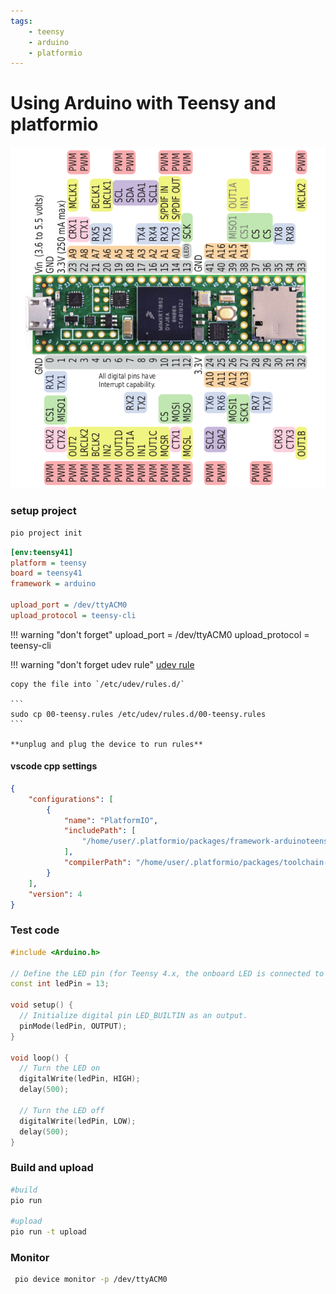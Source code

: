 ```yaml
---
tags:
    - teensy
    - arduino
    - platformio
---
```


# Using Arduino with Teensy and platformio

![alt text](images/teensy41_pinout.png)
### setup project
```bash
pio project init
```

```ini title="platformio.ini"
[env:teensy41]
platform = teensy
board = teensy41
framework = arduino

upload_port = /dev/ttyACM0
upload_protocol = teensy-cli
```

!!! warning "don't forget"
    upload_port = /dev/ttyACM0
    upload_protocol = teensy-cli


!!! warning "don't forget udev rule"
    [udev rule ](https://www.pjrc.com/teensy/00-teensy.rules)

    copy the file into `/etc/udev/rules.d/`

    ```
    sudo cp 00-teensy.rules /etc/udev/rules.d/00-teensy.rules
    ```

    **unplug and plug the device to run rules**


#### vscode cpp settings

```json title=".vscode/c_cpp_settings.json"
{
    "configurations": [
        {
            "name": "PlatformIO",
            "includePath": [
                "/home/user/.platformio/packages/framework-arduinoteensy/cores/teensy4/"
            ],
            "compilerPath": "/home/user/.platformio/packages/toolchain-gccarmnoneeabi-teensy/bin/arm-none-eabi-gcc"
        }
    ],
    "version": 4
}
```

### Test code
```cpp
#include <Arduino.h>

// Define the LED pin (for Teensy 4.x, the onboard LED is connected to pin 13)
const int ledPin = 13;

void setup() {
  // Initialize digital pin LED_BUILTIN as an output.
  pinMode(ledPin, OUTPUT);
}

void loop() {
  // Turn the LED on
  digitalWrite(ledPin, HIGH);
  delay(500);

  // Turn the LED off
  digitalWrite(ledPin, LOW);
  delay(500);
}

```

### Build and upload
```bash
#build
pio run

#upload
pio run -t upload
```

### Monitor

```bash
 pio device monitor -p /dev/ttyACM0
```